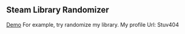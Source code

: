 
## Steam Library Randomizer

[Demo](https://steam-roll.vercel.app) For example, try randomize my library. My profile Url: Stuv404
